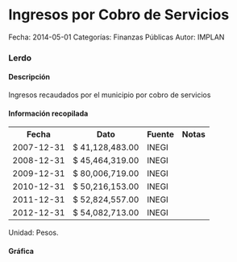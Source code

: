 Ingresos por Cobro de Servicios
=====

Fecha: 2014-05-01
Categorías: Finanzas Públicas
Autor: IMPLAN

### Lerdo

#### Descripción

Ingresos recaudados por el municipio por cobro de servicios

#### Información recopilada

<table class="table table-hover table-bordered">
  <tr><th>Fecha</th><th>Dato</th><th>Fuente</th><th>Notas</th></tr>
  <tr><td>2007-12-31</td><td>$ 41,128,483.00</td><td>INEGI</td><td></td></tr>
  <tr><td>2008-12-31</td><td>$ 45,464,319.00</td><td>INEGI</td><td></td></tr>
  <tr><td>2009-12-31</td><td>$ 80,006,719.00</td><td>INEGI</td><td></td></tr>
  <tr><td>2010-12-31</td><td>$ 50,216,153.00</td><td>INEGI</td><td></td></tr>
  <tr><td>2011-12-31</td><td>$ 52,824,557.00</td><td>INEGI</td><td></td></tr>
  <tr><td>2012-12-31</td><td>$ 54,082,713.00</td><td>INEGI</td><td></td></tr>
</table>

Unidad: Pesos.

#### Gráfica

<div id="Morrisczrelhkc" class="grafica"></div>
  <!-- JAVASCRIPT DE LA GRAFICA EN Morrisczrelhkc -->
  <script>
  new Morris.Bar({
    element: 'Morrisczrelhkc',
    data: [
      { fecha: '2007-12-31', dato: 41128483.00 },
      { fecha: '2008-12-31', dato: 45464319.00 },
      { fecha: '2009-12-31', dato: 80006719.00 },
      { fecha: '2010-12-31', dato: 50216153.00 },
      { fecha: '2011-12-31', dato: 52824557.00 },
      { fecha: '2012-12-31', dato: 54082713.00 }
    ],
    xkey: 'fecha',
    ykeys: ['dato'],
    labels: ['Dato']
  });
  </script>
